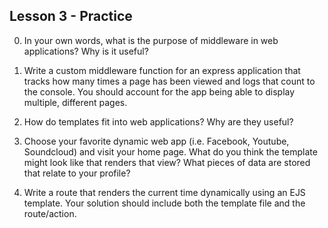 ## Lesson 3 - Practice

0. In your own words, what is the purpose of middleware in web applications? Why is it useful?

1. Write a custom middleware function for an express application that tracks how many times a page has been viewed and logs that count to the console. You should account for the app being able to display multiple, different pages. 

2. How do templates fit into web applications? Why are they useful?

3. Choose your favorite dynamic web app (i.e. Facebook, Youtube, Soundcloud) and visit your home page. What do you think the template might look like that renders that view? What pieces of data are stored that relate to your profile?  

4. Write a route that renders the current time dynamically using an EJS template. Your solution should include both the template file and the route/action. 
